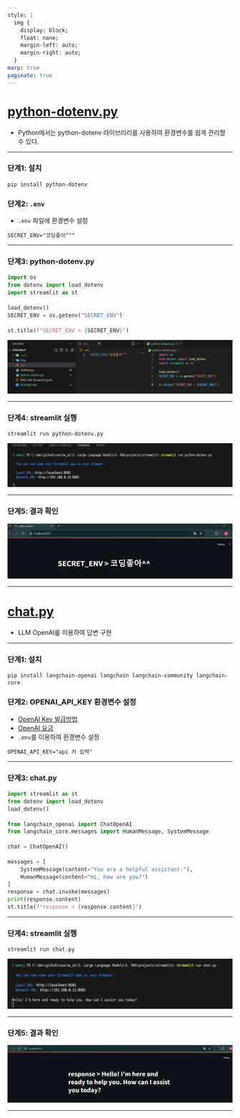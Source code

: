 ```yaml
---
style: |
  img {
    display: block;
    float: none;
    margin-left: auto;
    margin-right: auto;
  }
marp: true
paginate: true
---
```

# [python-dotenv.py](https://daco2020.tistory.com/480)
- Python에서는 python-dotenv 라이브러리를 사용하여 환경변수를 쉽게 관리할 수 있다.

---
### 단계1: 설치
```shell
pip install python-dotenv
```
### 단계2: `.env`
- `.env` 파일에 환경변수 설정 
```shell
SECRET_ENV="코딩좋아^^"
```

---
### 단계3: python-dotenv.py
```python
import os
from dotenv import load_dotenv
import streamlit as st

load_dotenv()
SECRET_ENV = os.getenv("SECRET_ENV")

st.title(f"SECRET_ENV > {SECRET_ENV}")
```
![alt text](image.png)

---
### 단계4: streamlit 실행 
```shell
streamlit run python-dotenv.py
```
![alt text](image-1.png)

---
### 단계5: 결과 확인 
![alt text](image-2.png)

---
# [chat.py](https://github.com/cailynyongyong/solar-llm/blob/master/chat.py)
- LLM OpenAI를 이용하여 답변 구현 

---
### 단계1: 설치
```shell
pip install langchain-openai langchain langchain-community langchain-core
```
### 단계2: OPENAI_API_KEY 환경변수 설정 
- [OpenAI Key 발급방법](https://platform.openai.com/api-keys)
- [OpenAI 요금](https://openai.com/api/pricing/)
- `.env`를 이용하여 환경변수 설정
```shell
OPENAI_API_KEY="api 키 입력"
```

---
### 단계3: chat.py
```python
import streamlit as st
from dotenv import load_dotenv
load_dotenv()

from langchain_openai import ChatOpenAI
from langchain_core.messages import HumanMessage, SystemMessage

chat = ChatOpenAI()

messages = [
    SystemMessage(content="You are a helpful assistant."),
    HumanMessage(content="Hi, how are you?")
]
response = chat.invoke(messages)
print(response.content)
st.title(f"response > {response.content}")

```

---
### 단계4: streamlit 실행 
```shell
streamlit run chat.py
```
![alt text](image-3.png)

---
### 단계5: 결과 확인 
![alt text](image-4.png)

---













